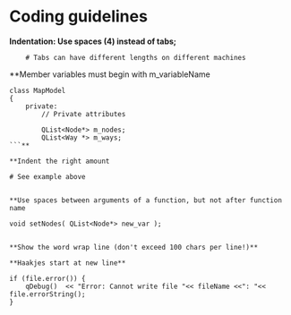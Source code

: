 # Coding guidelines #
**Indentation: Use spaces (4) instead of tabs;**

```
    # Tabs can have different lengths on different machines
```

**Member variables must begin with m\_variableName
```
class MapModel
{
    private:
        // Private attributes

        QList<Node*> m_nodes;
        QList<Way *> m_ways;
```**

**Indent the right amount
```
    # See example above
```**

**Use spaces between arguments of a function, but not after function name
```
    void setNodes( QList<Node*> new_var );
```**

**Show the word wrap line (don't exceed 100 chars per line!)**

**Haakjes start at new line**

```
    if (file.error()) {
        qDebug()  << "Error: Cannot write file "<< fileName <<": "<< file.errorString();
    }
```

